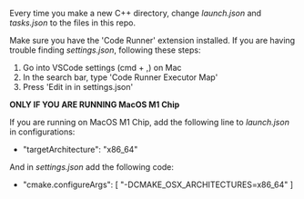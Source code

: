 Every time you make a new C++ directory, change *launch.json* and *tasks.json* to the files in this repo.

Make sure you have the 'Code Runner' extension installed.
If you are having trouble finding *settings.json*, following these steps:
1. Go into VSCode settings (cmd + ,) on Mac
2. In the search bar, type 'Code Runner Executor Map'
3. Press 'Edit in in settings.json'

**ONLY IF YOU ARE RUNNING MacOS M1 Chip**

If you are running on MacOS M1 Chip, add the following line to *launch.json* in configurations:
* "targetArchitecture": "x86_64"

And in *settings.json* add the following code:
*  "cmake.configureArgs": [
        "-DCMAKE_OSX_ARCHITECTURES=x86_64"
    ]
